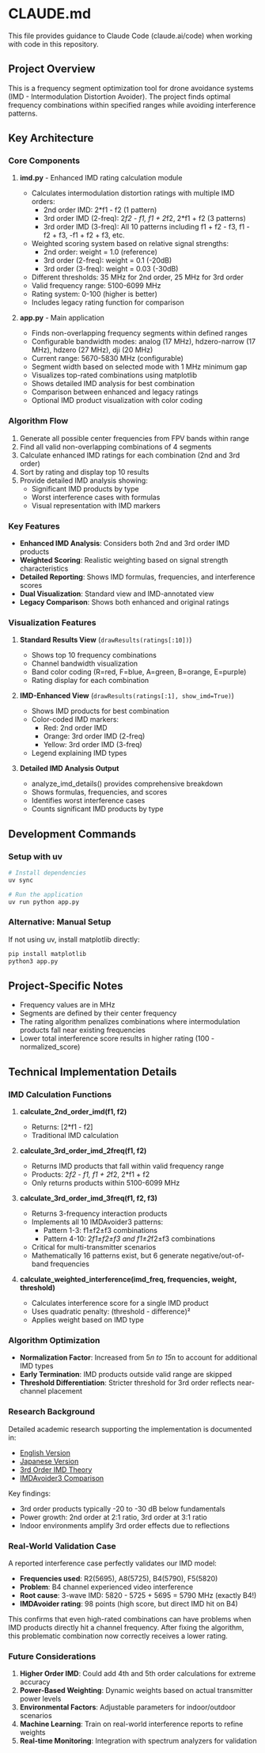 # CLAUDE.md

This file provides guidance to Claude Code (claude.ai/code) when working with code in this repository.

## Project Overview

This is a frequency segment optimization tool for drone avoidance systems (IMD - Intermodulation Distortion Avoider). The project finds optimal frequency combinations within specified ranges while avoiding interference patterns.

## Key Architecture

### Core Components

1. **imd.py** - Enhanced IMD rating calculation module
   - Calculates intermodulation distortion ratings with multiple IMD orders:
     - 2nd order IMD: 2*f1 - f2 (1 pattern)
     - 3rd order IMD (2-freq): 2*f2 - f1, f1 + 2*f2, 2*f1 + f2 (3 patterns)
     - 3rd order IMD (3-freq): All 10 patterns including f1 + f2 - f3, f1 - f2 + f3, -f1 + f2 + f3, etc.
   - Weighted scoring system based on relative signal strengths:
     - 2nd order: weight = 1.0 (reference)
     - 3rd order (2-freq): weight = 0.1 (-20dB)
     - 3rd order (3-freq): weight = 0.03 (-30dB)
   - Different thresholds: 35 MHz for 2nd order, 25 MHz for 3rd order
   - Valid frequency range: 5100-6099 MHz
   - Rating system: 0-100 (higher is better)
   - Includes legacy rating function for comparison

2. **app.py** - Main application
   - Finds non-overlapping frequency segments within defined ranges
   - Configurable bandwidth modes: analog (17 MHz), hdzero-narrow (17 MHz), hdzero (27 MHz), dji (20 MHz)
   - Current range: 5670-5830 MHz (configurable)
   - Segment width based on selected mode with 1 MHz minimum gap
   - Visualizes top-rated combinations using matplotlib
   - Shows detailed IMD analysis for best combination
   - Comparison between enhanced and legacy ratings
   - Optional IMD product visualization with color coding

### Algorithm Flow
1. Generate all possible center frequencies from FPV bands within range
2. Find all valid non-overlapping combinations of 4 segments
3. Calculate enhanced IMD ratings for each combination (2nd and 3rd order)
4. Sort by rating and display top 10 results
5. Provide detailed IMD analysis showing:
   - Significant IMD products by type
   - Worst interference cases with formulas
   - Visual representation with IMD markers

### Key Features
- **Enhanced IMD Analysis**: Considers both 2nd and 3rd order IMD products
- **Weighted Scoring**: Realistic weighting based on signal strength characteristics
- **Detailed Reporting**: Shows IMD formulas, frequencies, and interference scores
- **Dual Visualization**: Standard view and IMD-annotated view
- **Legacy Comparison**: Shows both enhanced and original ratings

### Visualization Features

1. **Standard Results View** (`drawResults(ratings[:10])`)
   - Shows top 10 frequency combinations
   - Channel bandwidth visualization
   - Band color coding (R=red, F=blue, A=green, B=orange, E=purple)
   - Rating display for each combination

2. **IMD-Enhanced View** (`drawResults(ratings[:1], show_imd=True)`)
   - Shows IMD products for best combination
   - Color-coded IMD markers:
     - Red: 2nd order IMD
     - Orange: 3rd order IMD (2-freq)
     - Yellow: 3rd order IMD (3-freq)
   - Legend explaining IMD types

3. **Detailed IMD Analysis Output**
   - analyze_imd_details() provides comprehensive breakdown
   - Shows formulas, frequencies, and scores
   - Identifies worst interference cases
   - Counts significant IMD products by type

## Development Commands

### Setup with uv
```bash
# Install dependencies
uv sync

# Run the application
uv run python app.py
```

### Alternative: Manual Setup
If not using uv, install matplotlib directly:
```bash
pip install matplotlib
python3 app.py
```

## Project-Specific Notes

- Frequency values are in MHz
- Segments are defined by their center frequency
- The rating algorithm penalizes combinations where intermodulation products fall near existing frequencies
- Lower total interference score results in higher rating (100 - normalized_score)

## Technical Implementation Details

### IMD Calculation Functions

1. **calculate_2nd_order_imd(f1, f2)**
   - Returns: [2*f1 - f2]
   - Traditional IMD calculation

2. **calculate_3rd_order_imd_2freq(f1, f2)**
   - Returns IMD products that fall within valid frequency range
   - Products: 2*f2 - f1, f1 + 2*f2, 2*f1 + f2
   - Only returns products within 5100-6099 MHz

3. **calculate_3rd_order_imd_3freq(f1, f2, f3)**
   - Returns 3-frequency interaction products
   - Implements all 10 IMDAvoider3 patterns:
     - Pattern 1-3: f1±f2±f3 combinations
     - Pattern 4-10: 2*f1±f2±f3 and f1±2*f2±f3 combinations
   - Critical for multi-transmitter scenarios
   - Mathematically 16 patterns exist, but 6 generate negative/out-of-band frequencies

4. **calculate_weighted_interference(imd_freq, frequencies, weight, threshold)**
   - Calculates interference score for a single IMD product
   - Uses quadratic penalty: (threshold - difference)²
   - Applies weight based on IMD type

### Algorithm Optimization

- **Normalization Factor**: Increased from 5*n to 15*n to account for additional IMD types
- **Early Termination**: IMD products outside valid range are skipped
- **Threshold Differentiation**: Stricter threshold for 3rd order reflects near-channel placement

### Research Background

Detailed academic research supporting the implementation is documented in:
- [English Version](docs/IMD_Research_Document.md)
- [Japanese Version](docs/IMD_Research_Document_JP.md)
- [3rd Order IMD Theory](docs/3rd_order_imd_theory.md)
- [IMDAvoider3 Comparison](docs/IMDAvoider3_Comparison.md)

Key findings:
- 3rd order products typically -20 to -30 dB below fundamentals
- Power growth: 2nd order at 2:1 ratio, 3rd order at 3:1 ratio
- Indoor environments amplify 3rd order effects due to reflections

### Real-World Validation Case

A reported interference case perfectly validates our IMD model:
- **Frequencies used**: R2(5695), A8(5725), B4(5790), F5(5820)
- **Problem**: B4 channel experienced video interference
- **Root cause**: 3-wave IMD: 5820 - 5725 + 5695 = 5790 MHz (exactly B4!)
- **IMDAvoider rating**: 98 points (high score, but direct IMD hit on B4)

This confirms that even high-rated combinations can have problems when IMD products directly hit a channel frequency. After fixing the algorithm, this problematic combination now correctly receives a lower rating.

### Future Considerations

1. **Higher Order IMD**: Could add 4th and 5th order calculations for extreme accuracy
2. **Power-Based Weighting**: Dynamic weights based on actual transmitter power levels
3. **Environmental Factors**: Adjustable parameters for indoor/outdoor scenarios
4. **Machine Learning**: Train on real-world interference reports to refine weights
5. **Real-time Monitoring**: Integration with spectrum analyzers for validation